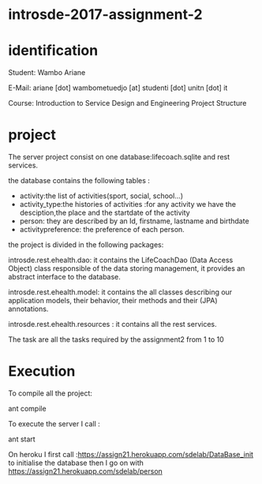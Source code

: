 # introsde-2017-assignment-2

# identification
Student: Wambo Ariane

E-Mail: ariane [dot] wambometuedjo [at] studenti [dot] unitn [dot] it

Course: Introduction to Service Design and Engineering
Project Structure

# project
The server project consist on one database:lifecoach.sqlite and rest services.

the database contains the following tables :
- activity:the list of activities(sport, social, school...)
- activity_type:the histories of activities :for any activity we have the desciption,the place and the startdate of the activity
- person: they are described by an Id, firstname, lastname and birthdate
- activitypreference: the preference of each person.

the project is divided in the following packages:

introsde.rest.ehealth.dao: it contains the LifeCoachDao (Data Access Object) class responsible of the data storing management, it provides an abstract interface to the database. 

introsde.rest.ehealth.model: it contains the all classes describing our application models, their behavior, their methods and their (JPA) annotations. 

introsde.rest.ehealth.resources : it contains all the rest services.

The task are all the tasks required by the assignment2 from 1 to 10

# Execution
 To compile all the project:
  
  ant compile
 
 To execute the server I call :
 
  ant start
    
 On heroku I first call :https://assign21.herokuapp.com/sdelab/DataBase_init to initialise the database
 then I go on with https://assign21.herokuapp.com/sdelab/person

